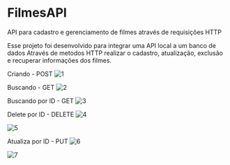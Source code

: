 # FilmesAPI

API para cadastro e gerenciamento de filmes através de requisições HTTP

Esse projeto foi desenvolvido para integrar uma API local a um banco de dados
Através de metodos HTTP realizar o cadastro, atualização, exclusão e recuperar informações dos filmes.

Criando - POST
![1](https://user-images.githubusercontent.com/23075005/130531409-9d974a77-b1a9-40a2-9b94-79e26822169c.png)

Buscando - GET
![2](https://user-images.githubusercontent.com/23075005/130531414-52e50b19-f7cd-4427-bab1-04a9d069b288.png)

Buscando por ID - GET
![3](https://user-images.githubusercontent.com/23075005/130531415-827863d2-b907-4994-b678-9d7130df8889.png)

Delete por ID - DELETE
![4](https://user-images.githubusercontent.com/23075005/130531416-a59d857a-92af-4c99-9ab0-6b63ed219043.png)

![5](https://user-images.githubusercontent.com/23075005/130531418-a9fa67b6-799d-40ab-b599-2dcd5d09bc40.png)

Atualiza por ID - PUT
![6](https://user-images.githubusercontent.com/23075005/130531419-94985907-3ef9-4aeb-acb3-53d9bab26966.png)

![7](https://user-images.githubusercontent.com/23075005/130531420-50031ce2-58be-43e7-b193-45629b2dee7c.png)
